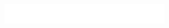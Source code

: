 <div align="center">
  <a href="https://github.com/XuanfengWu/XuanfengWu">
    <img src="hi-there.svg">
  </a>
</div>
<!--
**XuanfengWu/XuanfengWu** is a ✨ _special_ ✨ repository because its `README.md` (this file) appears on your GitHub profile.

Here are some ideas to get you started:

- 🔭 I’m currently working on ...
- 🌱 I’m currently learning ...
- 👯 I’m looking to collaborate on ...
- 🤔 I’m looking for help with ...
- 💬 Ask me about ...
- 📫 How to reach me: ...
- 😄 Pronouns: ...
- ⚡ Fun fact: ...
-->
